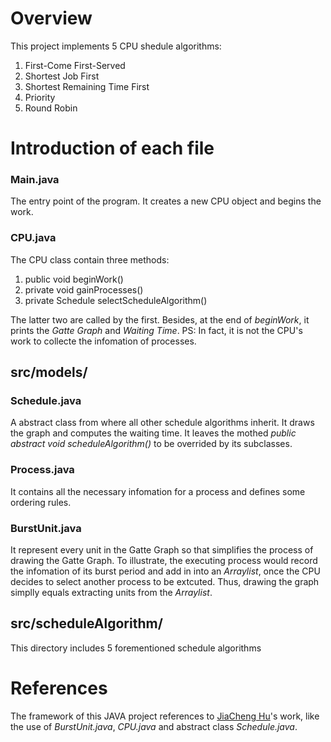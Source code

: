 # Overview

This project implements 5 CPU shedule algorithms:

1. First-Come First-Served
2. Shortest Job First
3. Shortest Remaining Time First
4. Priority
5. Round Robin

# Introduction of each file

### Main.java

The entry point of the program. It creates a new CPU object and begins the work.

### CPU.java

The CPU class contain three methods:

1. public void beginWork()
2. private void gainProcesses()
3. private Schedule selectScheduleAlgorithm()

The latter two are called by the first. Besides, at the end of _beginWork_, it prints the _Gatte Graph_ and _Waiting Time_.
PS: In fact, it is not the CPU's work to collecte the infomation of processes.


## src/models/

### Schedule.java

A abstract class from where all other schedule algorithms inherit.
It draws the graph and computes the waiting time.
It leaves the mothed _public abstract void scheduleAlgorithm()_ to be overrided by its subclasses.

### Process.java

It contains all the necessary infomation for a process and defines some ordering rules.

### BurstUnit.java

It represent every unit in the Gatte Graph so that simplifies the process of drawing the Gatte Graph. To illustrate, the executing process would record the infomation of its burst period and add in into an _Arraylist<E>_, once the CPU decides to select another process to be extcuted. Thus, drawing the graph simplly equals extracting units from the _Arraylist<E>_.

## src/scheduleAlgorithm/

This directory includes 5 forementioned schedule algorithms

# References

The framework of this JAVA project references to [JiaCheng Hu](https://github.com/Daiyunfeng)'s work, like the use of _BurstUnit.java_, _CPU.java_ and abstract class _Schedule.java_.



